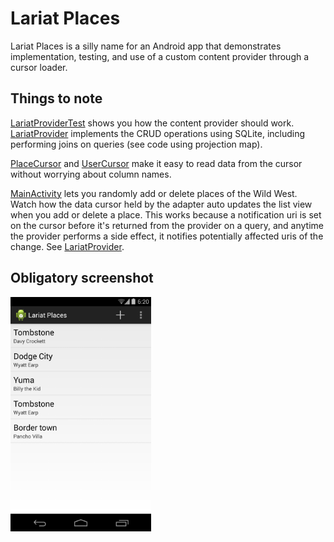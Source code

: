 # Lariat Places

Lariat Places is a silly name for an Android app that demonstrates implementation, testing, and use of a custom content provider through a cursor loader.

## Things to note

[LariatProviderTest]() shows you how the content provider should work.
[LariatProvider]() implements the CRUD operations using SQLite, including performing joins on queries (see code using projection map).

[PlaceCursor]() and [UserCursor]() make it easy to read data from the cursor without worrying about column names.

[MainActivity]() lets you randomly add or delete places of the Wild West.
Watch how the data cursor held by the adapter auto updates the list view when you add or delete a place.
This works because a notification uri is set on the cursor before it's returned from the provider on a query, and anytime the provider performs a side effect, it notifies potentially affected uris of the change.  See [LariatProvider]().

## Obligatory screenshot

<img src="https://raw.githubusercontent.com/boes-matt/lariat/master/app/screenshots/wildwest.png" height="375" />
